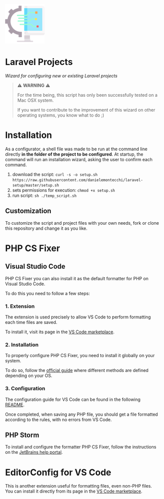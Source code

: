 ![](./assets/icon.png)

# Laravel Projects
_Wizard for configuring new or existing Laravel projects_

> :warning: **WARNING** :warning:
> 
> For the time being, this script has only been successfully tested on a Mac OSX system.
> 
> If you want to contribute to the improvement of this wizard on other operating systems, you know what to do ;)

# Installation

As a configurator, a shell file was made to be run at the command line directly **in the folder of the project to be configured**.
At startup, the command will run an installation wizard, asking the user to confirm each command.

1) download the script:
`curl -s -o setup.sh https://raw.githubusercontent.com/danielemontecchi/laravel-setup/master/setup.sh`
2) sets permissions for execution: `chmod +x setup.sh`
3) run script: `sh ./temp_script.sh`

## Customization

To customize the script and project files with your own needs, fork or clone this repository and change it as you like.

# PHP CS Fixer

## Visual Studio Code
PHP CS Fixer you can also install it as the default formatter for PHP on Visual Studio Code.

To do this you need to follow a few steps:

### 1. Extension
The extension is used precisely to allow VS Code to perform formatting each time files are saved.

To install it, visit its page in the [VS Code marketplace](https://marketplace.visualstudio.com/items?itemName=junstyle.php-cs-fixer).

### 2. Installation
To properly configure PHP CS Fixer, you need to install it globally on your system.

To do so, follow the [official guide](https://github.com/PHP-CS-Fixer/PHP-CS-Fixer/blob/master/doc/installation.rst#installation-1) where different methods are defined depending on your OS.

### 3. Configuration
The configuration guide for VS Code can be found in the following [README](https://github.com/junstyle/vscode-php-cs-fixer/blob/master/README.md#php-cs-fixer-for-visual-studio-code).

Once completed, when saving any PHP file, you should get a file formatted according to the rules, with no errors from VS Code.

## PHP Storm

To install and configure the formatter PHP CS Fixer, follow the instructions on the [JetBrains help portal](https://www.jetbrains.com/help/phpstorm/using-php-cs-fixer.html#installing-configuring-php-cs-fixer).

# EditorConfig for VS Code

This is another extension useful for formatting files, even non-PHP files.
You can install it directly from its page in the [VS Code marketplace](https://marketplace.visualstudio.com/items?itemName=EditorConfig.EditorConfig).